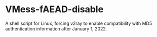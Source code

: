 # VMess-fAEAD-disable
A shell script for Linux, forcing v2ray to enable compatibility with MD5 authentication information after January 1, 2022.
